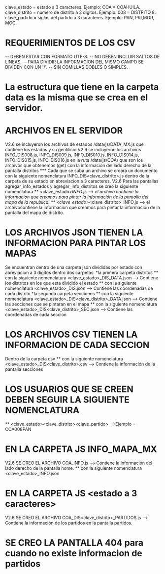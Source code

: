 clave_estado = estado a 3 caracteres. 
        Ejemplo:  COA = COAHUILA.
clave_distrito = numero de distrito a 3 digitos.
        Ejemplo:  008 = DISTRITO 8.
clave_partido =  siglas del partido a 3 caracteres.
        Ejemplo: PAN, PRI,MOR, MOC.

# REQUERIMIENTOS DE LOS CSV 
-- DEBEN ESTAR CON FORMATO UTF-8.
-- NO DEBEN INCLUIR SALTOS DE LINEAS.
-- PARA DIVIDIR LA INFORMACION DEL MISMO CAMPO SE DIVIDEN CON UN '/'.
-- SIN COMILLAS DOBLES O SIMPLES.

# La estructura que tiene en la carpeta data es la misma que se crea en el servidor.

# ARCHIVOS EN EL SERVIDOR 
V2.6 se incluyeron los archivos de estados  /data/js/DATA_MX.js  que contiene los estados y su gentilicio
V2.6 se incluyeron los archivos INFO_DIS008.js, INFO_DIS009.js, INFO_DIS010.js, INFO_DIS014.js, INFO_DIS015.js,
INFO_DIS016.js en la ruta /data/js/COA/  que son los archivos que obtenemos (get) con la información del lado derecho de la pantalla distritos
*** Cada que se suba un archivo se creará un documento con la siguiente nomenclatura INFO_DIS<clave_distrito>.js dentro de la carpeta de su estado en abreviacion a 3 caracteres.
V2.6 Para las pantallas agregar_info_estados y agregar_info_distritos se creo la siguiente nomenclatura
** <clave_estado>_INFO.js --> el archivo contiene la informacion que creamos para pintar la información de la pantalla del mapa de la republica.
** <clave_estado>_<clave_distrito>_INFO.js --> el archivocontiene la informacion que creamos para pintar la información de la pantalla del mapa de distrito.
# LOS ARCHIVOS JSON TIENEN LA INFORMACION PARA PINTAR LOS MAPAS
Se encuentran dentro de una carpeta json
divididas por estado con abreviacion a 3 digitos
dentro dos carpetas: 
*la primera carpeta distritos 
** con la siguiente nomenclatura <clave_estado>_DIS_DATA.json --> Contiene los distritos en los que esta dividido el estado
** con la siguiente nomenclatura <clave_estado>_DIS.json --> Contiene las coordenadas de cada distrito
*la segunda carpeta secciones 
** con la siguiente nomenclatura <clave_estado>_DIS<clave_distrito>_DATA.json --> Contiene las secciones que se pintaran en el mapa
** con la siguiente nomenclatura <clave_estado>_DIS<clave_distrito>_SEC.json --> Contiene las coordenadas de cada seccion

# LOS ARCHIVOS CSV TIENEN LA INFORMACION DE CADA SECCION
Dentro de la carpeta csv
** con la siguiente nomenclatura <clave_estado>_DIS<clave_distrito>.csv --> Contiene la información de la pantalla secciones

# LOS USUARIOS QUE SE CREEN DEBEN SEGUIR LA SIGUIENTE NOMENCLATURA
** <clave_estado><clave_distrito><clave_partido> -->Ejemplo = COA008PAN

# EN LA CARPETA JS INFO_MAPA_MX
V2.6 SE CREO EL ARCHIVO COA_INFO.js --> Contiene la información del lado derecho de la  pantalla home.
** con la siguiente nomenclatura <clave_estado>_INFO.json
 # EN LA CARPETA JS <estado a 3 caracteres>
 V2.6 SE CREO EL ARCHIVO COA_DIS<clave_distrito>_PARTIDOS.js --> Contiene la información de los partidos en la pantalla partidos.

# SE CREO LA PANTALLA 404 para cuando no existe informacion de partidos

